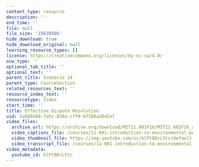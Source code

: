 ```yaml
---
content_type: resource
description: ''
end_time: ''
file: null
file_size: '15639586'
hide_download: true
hide_download_original: null
learning_resource_types: []
license: https://creativecommons.org/licenses/by-nc-sa/4.0/
ocw_type: ''
optional_tab_title: ''
optional_text: ''
parent_title: Scenario 14
parent_type: CourseSection
related_resources_text: ''
resource_index_text: ''
resourcetype: Video
start_time: ''
title: Effective Dispute Resolution
uid: 5a9d8d88-7a5c-838a-cff9-6f586a2642ef
video_files:
  archive_url: https://archive.org/download/MIT11.601F16/MIT11_601F16_s13_300k.mp4
  video_captions_file: /courses/11-601-introduction-to-environmental-policy-and-planning-fall-2016/4ae67be7dea95179a5d1972154a9b86f_klPt8DrL5tc.vtt
  video_thumbnail_file: https://img.youtube.com/vi/klPt8DrL5tc/default.jpg
  video_transcript_file: /courses/11-601-introduction-to-environmental-policy-and-planning-fall-2016/188509d1bea80f856aafd9cf8e86b6ba_klPt8DrL5tc.pdf
video_metadata:
  youtube_id: klPt8DrL5tc
---
```


